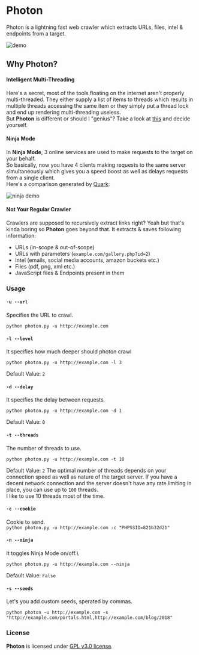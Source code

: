 # Photon

Photon is a lightning fast web crawler which extracts URLs, files, intel & endpoints from a target.

![demo](https://image.ibb.co/bTNwBy/Screenshot_2018_07_22_12_07_30.png)

## Why Photon?

#### Intelligent Multi-Threading
Here's a secret, most of the tools floating on the internet aren't properly multi-threaded. They either supply a list of items to threads which results in multiple threads accessing the same item or they simply put a thread lock and end up rendering multi-threading useless.\
But **Photon** is different or should I "genius"? Take a look at [this](https://github.com/s0md3v/Photon/blob/38f64100d101fce897b4e0a5cfafdaeb129491d2/photon.py#L282) and decide yourself.

#### Ninja Mode
In **Ninja Mode**, 3 online services are used to make requests to the target on your behalf.\
So basically, now you have 4 clients making requests to the same server simultaneously which gives you a speed boost as well as delays requests from a single client.\
Here's a comparison generated by [Quark](https://github.com/s0md3v/Quark):

![ninja demo](https://image.ibb.co/mcNbTd/ninj.png)

#### Not Your Regular Crawler
Crawlers are supposed to recursively extract links right? Yeah but that's kinda boring so **Photon** goes beyond that.
It extracts & saves following information:
- URLs (in-scope & out-of-scope)
- URLs with parameters (`example.com/gallery.php?id=2`)
- Intel (emails, social media accounts, amazon buckets etc.)
- Files (pdf, png, xml etc.)
- JavaScript files & Endpoints present in them

### Usage

#### `-u --url`

Specifies the URL to crawl.

`python photon.py -u http://example.com`

#### `-l --level`

It specifies how much deeper should photon crawl

`python photon.py -u http://example.com -l 3`

Default Value: `2`

#### `-d --delay`

It specifies the delay between requests.

`python photon.py -u http://example.com -d 1`

Default Value: `0`

#### `-t --threads`

The number of threads to use.

`python photon.py -u http://example.com -t 10`

Default Value: `2`
The optimal number of threads depends on your connection speed as well as nature of the target server. If you have a decent network connection and the server doesn't have any rate limiting in place, you can use up to `100` threads.\
I like to use 10 threads most of the time.

#### `-c --cookie`

Cookie to send.\
`python photon.py -u http://example.com -c "PHPSSID=821b32d21"`

#### `-n --ninja`

It toggles Ninja Mode on/off.\

`python photon.py -u http://example.com --ninja`

Default Value: `False`

#### `-s --seeds`

Let's you add custom seeds, sperated by commas.

`python photon -u http://example.com -s "http://example.com/portals.html,http://example.com/blog/2018"`

### License
**Photon** is licensed under [GPL v3.0 license](https://www.gnu.org/licenses/gpl-3.0.en.html).
